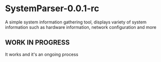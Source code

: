 # SystemParser-0.0.1-rc
A simple system information gathering tool, displays variety of system information such as hardware information, network configuration and more 

## WORK IN PROGRESS
It works and it's an ongoing process

